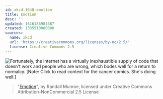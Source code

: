 ```yaml
---
id: xkcd.1048-emotion
title: Emotion
desc: ''
updated: 1616186984687
created: 1335510000000
sources:
  name: xkcd
  url: 'https://creativecommons.org/licenses/by-nc/2.5/'
  license: Creative Commons 2.5
---
```

![Fortunately, the internet has a virtually inexhaustible supply of code that doesn't work and people who are wrong, which bodes well for a return to normalcy. \[Note: Click to read context for the cancer comics. She's doing well.\]](https://imgs.xkcd.com/comics/emotion.png)
> "[Emotion](https://xkcd.com/1048/)", by Randall Munroe, licensed under Creative Commons Attribution-NonCommercial 2.5 License
